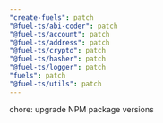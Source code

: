 ```yaml
---
"create-fuels": patch
"@fuel-ts/abi-coder": patch
"@fuel-ts/account": patch
"@fuel-ts/address": patch
"@fuel-ts/crypto": patch
"@fuel-ts/hasher": patch
"@fuel-ts/logger": patch
"fuels": patch
"@fuel-ts/utils": patch
---
```


chore: upgrade NPM package versions
